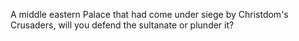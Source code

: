 A middle eastern Palace that had come under siege by Christdom's
Crusaders, will you defend the sultanate or plunder it?